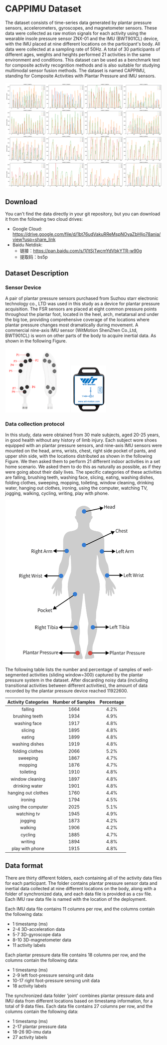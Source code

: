 # CAPPIMU Dataset

The dataset consists of time-series data generated by plantar pressure sensors, accelerometers, gyroscopes, and magnetometer sensors. These data were collected as raw motion signals for each activity using the wearable insole pressure sensor ZNX-01 and the IMU (BWT901CL) device, with the IMU placed at nine different locations on the participant's body. All data were collected at a sampling rate of 50Hz. A total of 30 participants of different ages, weights and heights performed 21 activities in the same environment and conditions. This dataset can be used as a benchmark test for composite activity recognition methods and is also suitable for studying multimodal sensor fusion methods. The dataset is named CAPPIMU, standing for Composite Activities with Plantar Pressure and IMU sensors. 

<img src=".\materials\run_walk.svg" style="zoom:90%;" />

## Download

You can't find the data directly in your git repository, but you can download it from the following two cloud drives:

- Google Cloud: https://drive.google.com/file/d/1bt76udVakuRReMspNOyaZbHljo78ania/view?usp=share_link
- Baidu Netdisk: 
    - 链接：https://pan.baidu.com/s/1j1tSjTwcmYdVbkYTR-w90g 
    - 提取码：bs5p 


## Dataset Description

### Sensor Device

A pair of plantar pressure sensors purchased from Suzhou starr electronic technology co., LTD was used in this study as a device for plantar pressure acquisition. The FSR sensors are placed at eight common pressure points throughout the plantar foot, located in the heel, arch, metatarsal and under the big toe, providing comprehensive coverage of the locations where plantar pressure changes most dramatically during movement. A commercial nine-axis IMU sensor (WitMotion ShenZhen Co.,Ltd, BWT901CL) is worn on other parts of the body to acquire inertial data. As shown in the following Figure. 

 <img src=".\materials\FSR.png" style="zoom:33%;" />                                          <img src=".\materials\imu.png" style="zoom: 33%;" /> 

### Data collection protocol

In this study, data were obtained from 30 male subjects, aged 20-25 years, in good health without any history of limb injury. Each subject wore shoes equipped with an plantar pressure sensors, and nine-axis IMU sensors were mounted on the head, arms, wrists, chest, right side pocket of pants, and upper shin side, with the locations distributed as shown in the following Figure. We then asked them to perform 21 different indoor activities in a set home scenario. We asked them to do this as naturally as possible, as if they were going about their daily lives. The specific categories of these activities are falling, brushing teeth,  washing face, slicing, eating, washing dishes, folding clothes, sweeping, mopping, toileting, window cleaning, drinking water, hanging out clothes, ironing, using the computer, watching TV, jogging, walking, cycling, writing, play with phone. 

<img src=".\materials\Positions.svg" style="zoom:80%;" />

The following table lists the number and percentage of samples of well-segmented activities (sliding window=300) captured by the plantar pressure system in the dataset. After discarding noisy data (including transitional activities between different activities), the amount of data recorded by the plantar pressure device reached 11922600. 

| Activity Categories | Number of Samples | Percentage |
| :-----------------: | :---------------: | :--------: |
|       falling       |       1664        |    4.2%    |
|   brushing teeth    |       1934        |    4.9%    |
|    washing face     |       1917        |    4.8%    |
|       slicing       |       1895        |    4.8%    |
|       eating        |       1899        |    4.8%    |
|   washing dishes    |       1919        |    4.8%    |
|   folding clothes   |       2066        |    5.2%    |
|      sweeping       |       1867        |    4.7%    |
|       mopping       |       1876        |    4.7%    |
|      toileting      |       1910        |    4.8%    |
|   window cleaning   |       1897        |    4.8%    |
|   drinking water    |       1901        |    4.8%    |
| hanging out clothes |       1760        |    4.4%    |
|       ironing       |       1794        |    4.5%    |
| using the computer  |       2025        |    5.1%    |
|     watching tv     |       1945        |    4.9%    |
|       jogging       |       1873        |    4.2%    |
|       walking       |       1906        |    4.2%    |
|       cycling       |       1885        |    4.7%    |
|       writing       |       1894        |    4.8%    |
|   play with phone   |       1915        |    4.8%    |

## Data format

There are thirty different folders, each containing all of the activity data files for each participant. The folder contains plantar pressure sensor data and inertial data collected at nine different locations on the body, along with a folder of synchronized data, and each data file is provided as a csv file. Each IMU raw data file is named with the location of the deployment. 

Each IMU data file contains 11 columns per row, and the columns contain the following data:

- 1		timestamp (ms)
- 2-4    3D-acceleration data
- 5-7    3D-gyroscope data 
- 8-10  3D-magnetometer data
- 11      activity labels     

Each plantar pressure data file contains 18 columns per row, and the columns contain the following data:

- 1           timestamp (ms)
- 2-9        left foot-pressure sensing unit data
- 10-17    right foot-pressure sensing unit data
- 18         activity labels   

The synchronized data folder 'joint' combines plantar pressure data and IMU data from different locations based on timestamp information, for a total of 9 data files. Each data file contains 27 columns per row, and the columns contain the following data:

- 1           timestamp (ms)
- 2-17      plantar pressure data
- 18-26    9D-imu data
- 27         activity labels   